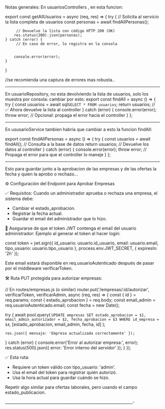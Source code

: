 

Notas generales:
En usuariosControllers , en esta funcion: 

export const getAllUsuarios = async (req, res) => {
    try {
        // Solicita al servicio la lista completa de usuarios
        const personas = await findAllPersonas();

         // Devuelve la lista con código HTTP 200 (OK)
        res.status(200).json(personas);
    } catch (error) {
         // En caso de error, lo registra en la consola
        
       
        console.error(error);
    }
}

//se recomienda una captura de errores mas robusta..


______________________________

En usuarioRepository, no esta devolviendo la lista de usuarios, solo los muestra por consola: cambiar por esto:
export const findAll = async () => {
  try {
    const usuarios = await sql`SELECT * FROM usuarios`;
    return usuarios; // ✅ Ahora devuelve la lista al controller
  } catch (error) {
    console.error(error);
    throw error; // Opcional: propaga el error hacia el controller
  }
};

-----------------------------------

En ususarioService tambien habria que cambiar a esto la funcion findAll: 

export const findAllPersonas = async () => {
  try {
    const usuarios = await findAll(); // Consulta a la base de datos
    return usuarios; // Devuelve los datos al controller
  } catch (error) {
    console.error(error);
    throw error; // Propaga el error para que el controller lo maneje
  }
};


--------------------------------------------------------

Esto para guardar junto a la aprobacion de las empresas y de las ofertas la fecha y quien la
aprobo o rechazo... 

⚙️ Configuración del Endpoint para Aprobar Empresas

✅ Requisitos:
Cuando un administrador aprueba o rechaza una empresa, el sistema debe:
- Cambiar el estado_aprobacion.
- Registrar la fecha actual.
- Guardar el email del administrador que lo hizo.

🔐 Asegurarse de que el token JWT contenga el email del usuario administrador:
Ejemplo al generar el token al hacer login:

const token = jwt.sign({
  id_usuario: usuario.id_usuario,
  email: usuario.email,
  tipo_usuario: usuario.tipo_usuario
}, process.env.JWT_SECRET, { expiresIn: '2h' });

Este email estará disponible en req.usuarioAutenticado después de pasar por el middleware verificarToken.

🛠️ Ruta PUT protegida para autorizar empresas:

// En routes/empresas.js (o similar)
router.put('/empresas/:id/autorizar', verificarToken, verificarAdmin, async (req, res) => {
  const { id } = req.params;
  const { estado_aprobacion } = req.body;
  const email_admin = req.usuarioAutenticado.email;
  const fecha = new Date();

  try {
    await pool.query(
      `UPDATE empresas
       SET estado_aprobacion = $1,
           email_admin_autorizador = $2,
           fecha_aprobacion = $3
       WHERE id_empresa = $4`,
      [estado_aprobacion, email_admin, fecha, id]
    );

    res.json({ mensaje: 'Empresa actualizada correctamente' });
  } catch (error) {
    console.error('Error al autorizar empresa:', error);
    res.status(500).json({ error: 'Error interno del servidor' });
  }
});

✅ Esta ruta:
- Requiere un token válido con tipo_usuario: 'admin'.
- Usa el email del token para registrar quién autorizó.
- Usa la hora actual para guardar cuándo se hizo.

 Repetir algo similar para ofertas laborales, pero usando el campo estado_publicacion.


 _________________________________________________________________-

